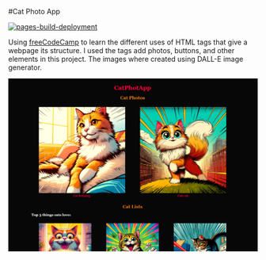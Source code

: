 #Cat Photo App

[![pages-build-deployment](https://github.com/BillStewRod/CatPhotoApp/actions/workflows/pages/pages-build-deployment/badge.svg)](https://github.com/BillStewRod/CatPhotoApp/actions/workflows/pages/pages-build-deployment)

Using [freeCodeCamp](https://www.freecodecamp.org/learn/2022/responsive-web-design/) to learn the different uses of HTML tags that give a webpage its structure. I used the tags add photos, buttons, and other elements in this project. The images where created using DALL-E image generator.

![preview img](/preview.png)

